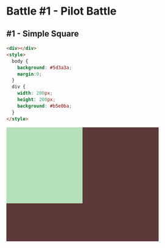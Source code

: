 # Battle #1 - Pilot Battle

## #1 - Simple Square

```html
<div></div>
<style>
  body {
    background: #5d3a3a;
    margin:0;
  }
  div {
    width: 200px;
    height: 200px;
    background: #b5e0ba;
  }
</style>
```
![solution](./media/1-simply-square.png)